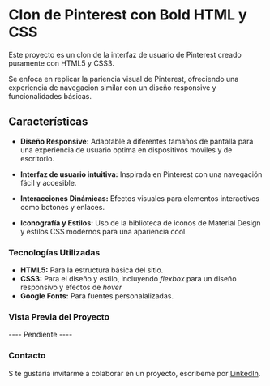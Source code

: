 # Clon de Pinterest con Bold HTML y CSS
Este proyecto es un clon de la interfaz de usuario de Pinterest creado puramente con HTML5 y CSS3.

Se enfoca en replicar la pariencia visual de Pinterest, ofreciendo una experiencia de navegacion similar con un diseño responsive y funcionalidades básicas.

## Características

* **Diseño Responsive:** Adaptable a diferentes tamaños de pantalla para una experiencia de usuario optima en dispositivos moviles y de escritorio.

* **Interfaz de usuario intuitiva:** Inspirada en Pinterest con una navegación fácil y accesible.

* **Interacciones Dinámicas:** Efectos visuales para elementos interactivos como botones y enlaces.

* **Iconografía y Estilos:** Uso de la biblioteca de iconos de Material Design y estilos CSS modernos para una apariencia cool.

### Tecnologías Utilizadas
+ **HTML5:** Para la estructura básica del sitio.
+ **CSS3:** Para el diseño y estilo, incluyendo _flexbox_ para un diseño responsivo y efectos de _hover_
+ **Google Fonts:** Para fuentes personalalizadas.

### Vista Previa del Proyecto

---- Pendiente ----

### Contacto
S te gustaría invitarme a colaborar en un proyecto, escribeme por [LinkedIn](https://www.linkedin.com/in/zahira-perez-bravo/).

